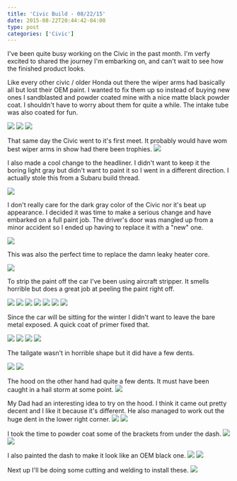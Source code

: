 ```yaml
---
title: 'Civic Build - 08/22/15'
date: 2015-08-22T20:44:42-04:00
type: post
categories: ['Civic']
---
```


I've been quite busy working on the Civic in the past month. I'm verfy excited to shared the journey I'm embarking on, and can't wait to see how the finished product looks.

Like every other civic / older Honda out there the wiper arms had basically all but lost their OEM paint. I wanted to fix them up so instead of buying new ones I sandblasted and powder coated mine with a nice matte black powder coat. I shouldn't have to worry about them for quite a while. The intake tube was also coated for fun.

<img src="/img/civic/15-08-22/1.jpg" class="image-center">
<img src="/img/civic/15-08-22/2.jpg" class="image-center">
<img src="/img/civic/15-08-22/3.jpg" class="image-center">

That same day the Civic went to it's first meet. It probably would have wom best wiper arms in show had there been trophies.
<img src="/img/civic/15-08-22/4.jpg" class="image-center">

I also made a cool change to the headliner. I didn't want to keep it the boring light gray but didn't want to paint it so I went in a different direction. I actually stole this from a Subaru build thread.

<img src="/img/civic/15-08-22/5.jpg" class="image-center">

I don't really care for the dark gray color of the Civic nor it's beat up appearance. I decided it was time to make a serious change and have embarked on a full paint job. The driver's door was mangled up from a minor accident so I ended up having to replace it with a "new" one.

<img src="/img/civic/15-08-22/6.jpg" class="image-center">

This was also the perfect time to replace the damn leaky heater core.

<img src="/img/civic/15-08-22/7.jpg" class="image-center">

To strip the paint off the car I've been using aircraft stripper. It smells horrible but does a great job at peeling the paint right off.

<img src="/img/civic/15-08-22/8.jpg" class="image-center">
<img src="/img/civic/15-08-22/9.jpg" class="image-center">
<img src="/img/civic/15-08-22/10.jpg" class="image-center">
<img src="/img/civic/15-08-22/11.jpg" class="image-center">
<img src="/img/civic/15-08-22/12.jpg" class="image-center">
<img src="/img/civic/15-08-22/13.jpg" class="image-center">
<img src="/img/civic/15-08-22/14.jpg" class="image-center">

Since the car will be sitting for the winter I didn't want to leave the bare metal exposed. A quick coat of primer fixed that.

<img src="/img/civic/15-08-22/15.jpg" class="image-center">
<img src="/img/civic/15-08-22/16.jpg" class="image-center">
<img src="/img/civic/15-08-22/17.jpg" class="image-center">
<img src="/img/civic/15-08-22/18.jpg" class="image-center">

The tailgate wasn't in horrible shape but it did have a few dents.

<img src="/img/civic/15-08-22/19.jpg" class="image-center">
<img src="/img/civic/15-08-22/20.jpg" class="image-center">

The hood on the other hand had quite a few dents. It must have been caught in a hail storm at some point.
<img src="/img/civic/15-08-22/21.jpg" class="image-center">

My Dad had an interesting idea to try on the hood. I think it came out pretty decent and I like it because it's different. He also managed to work out the huge dent in the lower right corner.
<img src="/img/civic/15-08-22/22.jpg" class="image-center">
<img src="/img/civic/15-08-22/23.jpg" class="image-center">

I took the time to powder coat some of the brackets from under the dash.
<img src="/img/civic/15-08-22/24.jpg" class="image-center">
<img src="/img/civic/15-08-22/25.jpg" class="image-center">

I also painted the dash to make it look like an OEM black one.
<img src="/img/civic/15-08-22/26.jpg" class="image-center">
<img src="/img/civic/15-08-22/27.jpg" class="image-center">

Next up I'll be doing some cutting and welding to install these.
<img src="/img/civic/15-08-22/28.jpg" class="image-center">

